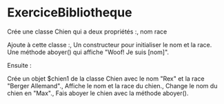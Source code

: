 # ExerciceBibliotheque

Crée une classe Chien qui a deux propriétés :,
nom
race

Ajoute à cette classe :,
Un constructeur pour initialiser le nom et la race.
Une méthode aboyer() qui affiche "Woof! Je suis [nom]".

Ensuite :

Crée un objet $chien1 de la classe Chien avec le nom "Rex" et la race "Berger Allemand".,
Affiche le nom et la race du chien.,
Change le nom du chien en "Max".,
Fais aboyer le chien avec la méthode aboyer().